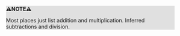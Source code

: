 <div style="margin:2em; background-color: #e0e0e0;">

<strong>⚠️NOTE️️️⚠️</strong>

Most places just list addition and multiplication. Inferred subtractions and division.
</div>

